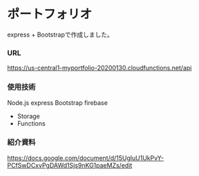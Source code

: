 # ポートフォリオ

express + Bootstrapで作成しました。

### URL

https://us-central1-myportfolio-20200130.cloudfunctions.net/api

### 使用技術

Node.js
express
Bootstrap
firebase

- Storage
- Functions

### 紹介資料

https://docs.google.com/document/d/15UgluU1UkPvY-PCfSwDCxvPgDAWd1Sjs9nKG1paeMZs/edit